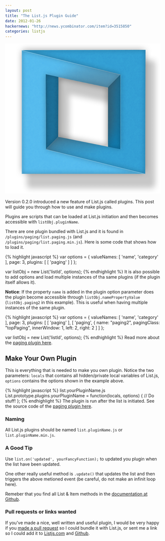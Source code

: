 ```yaml
---
layout: post
title: "The List.js Plugin Guide"
date: 2012-01-26
hackernews: "http://news.ycombinator.com/item?id=3515850"
categories: listjs
---
```


<img class="pull-right width33" src="/images/projects/listjs/logo.png">


Version 0.2.0 introduced a new feature of List.js called plugins. This post will guide you through how to use and make plugins.

Plugins are scripts that can be loaded at List.js initiation and then becomes accessible with `listObj.pluginName`. 

There are one plugin bundled with List.js and it is found in `/plugins/paging/list.paging.js` (and `/plugins/paging/list.paging.min.js`). Here is some code that shows how to load it.

{% highlight javascript %}
var options = {
	valueNames: [ 'name', 'category' ],
	page: 3,
	plugins: [
		[ 'paging' ]
	]
};


var listObj = new List('listId', options);
{% endhighlight %}
It is also possible to add options and load multiple instances of tha same plugins (if the plugin itself allows it). 

**Notice**: If the property `name` is added in the plugin option parameter does the plugin become accessible through `listObj.namePropertyValue` (`listObj.paging2` in this example). This is useful when having multiple instances of the same plugin.

{% highlight javascript %}
var options = {
	valueNames: [ 'name', 'category' ],
	page: 3,
	plugins: [
		[ 'paging' ],
		[ 'paging', {
			name: "paging2",
			pagingClass: "topPaging",
			innerWindow: 1,
			left: 2,
			right: 2
		]
	]
};

var listObj = new List('listId', options);
{% endhighlight %}
Read more about the [paging plugin here](http://jonnystromberg.com/listjs-paging-plugin/).


## Make Your Own Plugin

This is everything that is needed to make you own plugin. Notice  the two parameters: `locals` that contains
all hidden/private local variables of List.js, `options` contains the options shown in the example above.

{% highlight javascript %} list.yourPluginName.js
List.prototype.plugins.yourPluginName = function(locals, options) {
	// Do stuff!
};
{% endhighlight %}
The plugin is run after the list is initiated. See the source code of the [paging plugin here](http://jonnystromberg.com/listjs-paging-plugin/).

### Naming
All List.js plugins should be named `list.pluginName.js` or `list.pluginName.min.js`.

### A Good Tip
Use `list.on('updated', yourFancyFunction);` to updated you plugin when the list have been updated.

One other really useful method is `.update()` that updates the list and then triggers the above metioned event (be careful, do not make an infinit loop here).

Remeber that you find all List & Item methods in the [documentation at Github](https://github.com/javve/list/blob/master/README.md).

### Pull requests or links wanted
If you've made a nice, well written and useful plugin, I would be very happy if you [made a pull request](http://github.com/javve/list) so I could bundle it with List.js, or sent me a link so I could add it to [Listjs.com](http://listjs.com) and [Github](http://github.com/javve/list).

